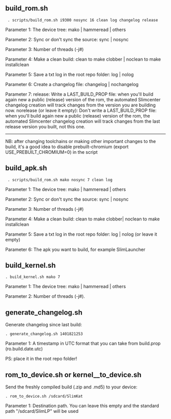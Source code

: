 build_rom.sh
---------

	 . scripts/build_rom.sh i9300 nosync 16 clean log changelog release
 
Parameter 1: The device tree: mako | hammeread | others

Parameter 2: Sync or don't sync the source: sync | nosync

Parameter 3: Number of threads (-j#)

Parameter 4: Make a clean build: clean to make clobber | noclean to make installclean

Parameter 5: Save a txt log in the root repo folder: log | nolog

Parameter 6: Create a changelog file: changelog | nochangelog

Parameter 7: 
release: Write a LAST_BUILD_PROP file: when you'll build again new a public (release) version of the rom, the automated Slimcenter changelog creation will track changes from the version you are building now.
norelease  (or leave it empty): Don't write a LAST_BUILD_PROP file: when you'll build again new a public (release) version of the rom, the automated Slimcenter changelog creation will track changes from the last release version you built, not this one.

----
NB: after changing toolchains or making other important changes to the build, it's a good idea to
disable prebuilt-chromium (export USE_PREBUILT_CHROMIUM=0) in the script


build_apk.sh
---------

	 . scripts/build_rom.sh mako nosync 7 clean log
 
Parameter 1: The device tree: mako | hammeread | others

Parameter 2: Sync or don't sync the source: sync | nosync

Parameter 3: Number of threads (-j#)

Parameter 4: Make a clean build: clean to make clobber| noclean to make installclean

Parameter 5: Save a txt log in the root repo folder: log | nolog (or leave it empty)

Parameter 6: The apk you want to build, for example SlimLauncher


build_kernel.sh
----------------

	. build_kernel.sh mako 7

Parameter 1: The device tree: mako | hammeread | others

Parameter 2: Number of threads (-j#).


generate_changelog.sh
---------------------

Generate changelog since last build:

	. generate_changelog.sh 1401821253
	
Parameter 1: A timestamp in UTC format that you can take from build.prop (ro.build.date.utc)

PS: place it in the root repo folder!


rom_to_device.sh or kernel__to_device.sh
---------------------

Send the freshly compiled build (.zip and .md5) to your device:

	. rom_to_device.sh /sdcard/SlimKat
	
Parameter 1: Destination path. You can leave this empty and the standard path "/sdcard/SlimLP" will be used
